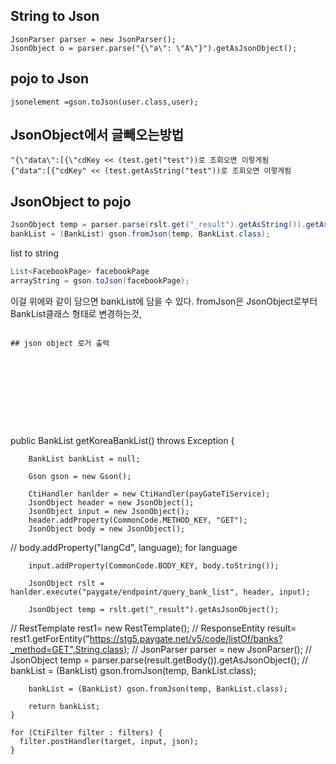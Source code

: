 ## String to Json
```
JsonParser parser = new JsonParser();
JsonObject o = parser.parse("{\"a\": \"A\"}").getAsJsonObject();
```
## pojo to Json
```
jsonelement =gson.toJson(user.class,user);
```

## JsonObject에서 글빼오는방법
```
"{\"data\":[{\"cdKey << (test.get("test"))로 조회오면 이렇게됨
{"data":[{"cdKey" << (test.getAsString("test"))로 조회오면 이렇게됨
```
## JsonObject to pojo
```java
JsonObject temp = parser.parse(rslt.get("_result").getAsString()).getAsJsonObject();
bankList = (BankList) gson.fromJson(temp, BankList.class);
```

list<pojo> to string
```java
List<FacebookPage> facebookPage
arrayString = gson.toJson(facebookPage);
```

이걸 위에와 같이 담으면 bankList에 담을 수 있다. fromJson은 JsonObject로부터 BankList클래스 형태로 변경하는것,


```

## json object 로거 출력










```
public BankList getKoreaBankList() throws Exception {

		BankList bankList = null;

		Gson gson = new Gson();

		CtiHandler hanlder = new CtiHandler(payGateTiService);
		JsonObject header = new JsonObject();
		JsonObject input = new JsonObject();
		header.addProperty(CommonCode.METHOD_KEY, "GET");
		JsonObject body = new JsonObject();
//		body.addProperty("langCd", language); for language

		input.addProperty(CommonCode.BODY_KEY, body.toString());

		JsonObject rslt = hanlder.execute("paygate/endpoint/query_bank_list", header, input);

		JsonObject temp = rslt.get("_result").getAsJsonObject();



//		RestTemplate rest1= new RestTemplate();
//		ResponseEntity<String> result= rest1.getForEntity("https://stg5.paygate.net/v5/code/listOf/banks?_method=GET",String.class);
//		JsonParser parser = new JsonParser();
//		JsonObject temp = parser.parse(result.getBody()).getAsJsonObject();
//		bankList = (BankList) gson.fromJson(temp, BankList.class);


		bankList = (BankList) gson.fromJson(temp, BankList.class);

		return bankList;
	}

```
for (CtiFilter filter : filters) {
  filter.postHandler(target, input, json);
}

